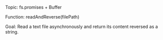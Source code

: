 Topic: fs.promises + Buffer

Function: readAndReverse(filePath)

Goal: Read a text file asynchronously and return its content reversed as a string.
